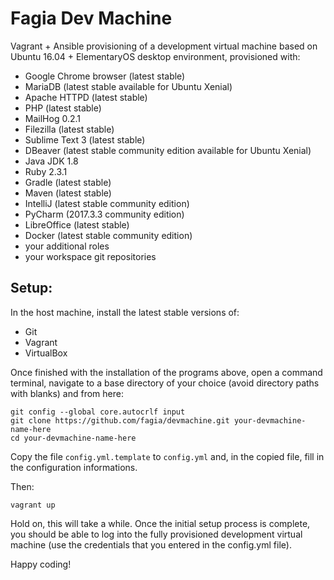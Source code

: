 # Fagia Dev Machine

Vagrant + Ansible provisioning of a development virtual machine based on Ubuntu 16.04 + ElementaryOS desktop environment, provisioned with:

* Google Chrome browser (latest stable)
* MariaDB (latest stable available for Ubuntu Xenial)
* Apache HTTPD (latest stable)
* PHP (latest stable)
* MailHog 0.2.1
* Filezilla (latest stable)
* Sublime Text 3 (latest stable)
* DBeaver (latest stable community edition available for Ubuntu Xenial)
* Java JDK 1.8
* Ruby 2.3.1
* Gradle (latest stable)
* Maven (latest stable)
* IntelliJ (latest stable community edition)
* PyCharm (2017.3.3 community edition)
* LibreOffice (latest stable)
* Docker (latest stable community edition)
* your additional roles
* your workspace git repositories

## Setup:

In the host machine, install the latest stable versions of:

* Git
* Vagrant
* VirtualBox

Once finished with the installation of the programs above, open a command terminal, navigate to a base directory of your choice (avoid directory paths with blanks) and from here:

	git config --global core.autocrlf input
	git clone https://github.com/fagia/devmachine.git your-devmachine-name-here
	cd your-devmachine-name-here

Copy the file <code>config.yml.template</code> to <code>config.yml</code> and, in the copied file, fill in the configuration informations.

Then:

	vagrant up

Hold on, this will take a while. Once the initial setup process is complete, you should be able to log into the fully provisioned development virtual machine (use the credentials that you entered in the config.yml file).

Happy coding!
